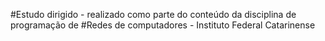 #Estudo dirigido - realizado como parte do conteúdo da disciplina de programação de
#Redes de computadores - Instituto Federal Catarinense

